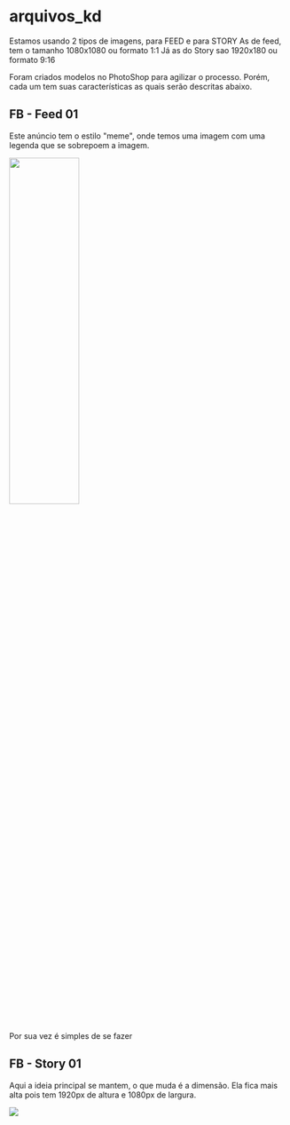 # arquivos_kd
Estamos usando 2 tipos de imagens, para FEED e para STORY
As de feed, tem o tamanho 1080x1080 ou formato 1:1
Já as do Story sao 1920x180 ou formato 9:16

Foram criados modelos no PhotoShop para agilizar o processo. Porém, cada um tem suas características as quais serão descritas abaixo.


## FB - Feed 01
Este anúncio tem o estilo "meme", onde temos uma imagem com uma legenda que se sobrepoem a imagem.

<img src="https://scontent.fbfh9-1.fna.fbcdn.net/v/t39.30808-6/300219667_408560424705417_4318173231744749769_n.jpg?_nc_cat=104&ccb=1-7&_nc_sid=a2f6c7&_nc_ohc=xpNl-ErEcrwAX9gWcmW&_nc_ht=scontent.fbfh9-1.fna&oh=00_AfDq97PLcNE9CabLs5Be4s5SekyAiG8Ysqj2-MA4nHB0Sg&oe=6504DC48"  width="50%" height="40%">

Por sua vez é simples de se fazer

## FB - Story 01
Aqui a ideia principal se mantem, o que muda é a dimensão. Ela fica mais alta pois tem 1920px de altura e 1080px de largura. 

<img src="https://image4.cdn2.seaart.ai/2023-09-11/16906967605858309/81eb14fa87412a3f8e220bbf88fa98e6cafacd16.png">